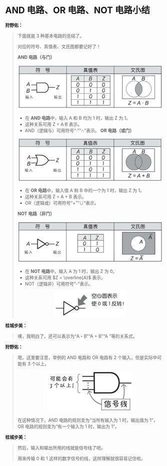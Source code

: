 # AND 电路、OR 电路、NOT 电路小结

**狩野佑：**

> 下面就是 3 种基本电路的总结了。
> 
> 对应的符号、真值表、文氏图都要记好了！
> 
> **AND 电路（与门）**
> <p align="center"><img src="AND 电路（与门）.png" alt="AND 电路（与门）"></p>
> 
> - 在 **AND 电路**中，输入 A 和 B 均为 1 时，输出 Z 为 1。
> - 这种关系可用 Z = A·B 表示。
> - AND（逻辑与）可用符号“·”“∩”表示。
> **OR 电路（或门）**
>  <p align="center"><img src="OR 电路（或门）.png" alt="OR 电路（或门）"></p>
> 
> - 在 **OR 电路**中，输入值 A 和 B 中的一个为 1 时，输出 Z 为 1。
> - 这种关系可用 Z = A + B 表示。
> - OR（逻辑或）可用符号“+”“∪”表示。
> 
> **NOT 电路（非门）**
> 
> <p align="center"><img src="NOT 电路（非门）.png" alt="NOT 电路（非门）"></p>
> 
> - 在 **NOT 电路**中，输入 A 为 1 时，输出 Z 为 0。
> - 这种关系可用 $Z = \overline{A}$ 表示。
> - NOT（逻辑非）可用符号“-”表示。
> 
> <p align="center"><img src="非门.png" alt="非门"></p>

**桂城步美：**

> 噢，我明白了，还可以表示为“A・B”“A + B”“A ”等的关系式。

**狩野佑：**

> 嗯。这里要注意，举例的 AND 电路和 OR 电路有 2 个输入，但是实际中可能有 3
个以上。
> <p align="center"><img src="信号线.png" alt="信号线"></p>
> 在这种情况下，AND 电路的规则变为“当所有输入为 1 时，输出值为 1”，OR 电路的规则变为“有一个输入为 1 时，输出为 1”。

**桂城步美：**

> 然后，输入和输出所用的线就是信号线了吧。
> 
> 用来传输 0 和 1 这样的数字信号的线，这样理解就很容易记住啦。